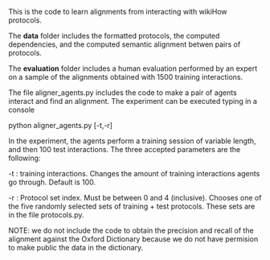This is the code to learn alignments from interacting with wikiHow protocols.

The **data** folder includes the formatted protocols, the computed dependencies, and the computed semantic alignment betwen pairs of protocols.

The **evaluation** folder includes a human evaluation performed by an expert on a sample of the alignments obtained with 1500 training interactions.

The file aligner_agents.py includes the code to make a pair of agents interact and find an alignment. The experiment can be executed typing in a console

python aligner_agents.py [-t,-r]

In the experiment, the agents perform a training session of variable length, and then 100 test interactions. The three accepted parameters are the following:

-t : training interactions. Changes the amount of training interactions agents go through. Default is 100.

-r : Protocol set index. Must be between 0 and 4 (inclusive). Chooses one of the five randomly selected sets of training + test protocols. These sets are in the file protocols.py.


NOTE: we do not include the code to obtain the precision and recall of the alignment against the Oxford Dictionary because we do not have permision to make public the data in the dictionary.


